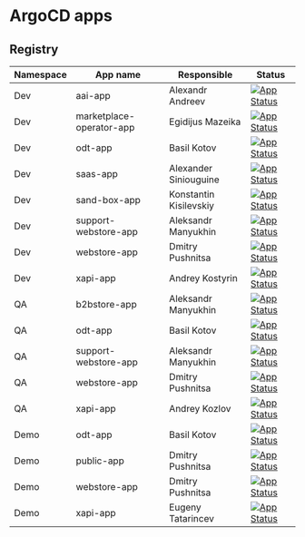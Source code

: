 # ArgoCD apps

## Registry

|Namespace |App name |Responsible |Status |
|----------|--------|-----------|-----------|
|Dev| aai-app| Alexandr Andreev| [![App Status](https://cd.govirto.com/api/badge?name=aai-app-dev&revision=true)](https://cd.govirto.com/applications/aai-app-dev) |
|Dev| marketplace-operator-app| Egidijus Mazeika| [![App Status](https://cd.govirto.com/api/badge?name=marketplace-operator-app-dev&revision=true)](https://cd.govirto.com/applications/marketplace-operator-app-dev) |
|Dev| odt-app| Basil Kotov| [![App Status](https://cd.govirto.com/api/badge?name=odt-app-dev&revision=true)](https://cd.govirto.com/applications/odt-app-dev) |
|Dev| saas-app| Alexander Siniouguine| [![App Status](https://cd.govirto.com/api/badge?name=saas-app-dev&revision=true)](https://cd.govirto.com/applications/saas-app-dev) |
|Dev| sand-box-app| Konstantin Kisilevskiy| [![App Status](https://cd.govirto.com/api/badge?name=sand-box-app-dev&revision=true)](https://cd.govirto.com/applications/sand-box-app-dev)  |
|Dev| support-webstore-app| Aleksandr Manyukhin| [![App Status](https://cd.govirto.com/api/badge?name=support-webstore-app-dev&revision=true)](https://cd.govirto.com/applications/support-webstore-app-dev) |
|Dev| webstore-app| Dmitry Pushnitsa| [![App Status](https://cd.govirto.com/api/badge?name=webstore-app-dev&revision=true)](https://cd.govirto.com/applications/webstore-app-dev) |
|Dev| xapi-app| Andrey Kostyrin| [![App Status](https://cd.govirto.com/api/badge?name=xapi-app-dev&revision=true)](https://cd.govirto.com/applications/xapi-app-dev) |
|QA| b2bstore-app| Aleksandr Manyukhin| [![App Status](https://cd.govirto.com/api/badge?name=b2bstore-app-qa&revision=true)](https://cd.govirto.com/applications/b2bstore-app-qa) |
|QA| odt-app| Basil Kotov| [![App Status](https://cd.govirto.com/api/badge?name=odt-app-qa&revision=true)](https://cd.govirto.com/applications/odt-app-qa) |
|QA| support-webstore-app| Aleksandr Manyukhin| [![App Status](https://cd.govirto.com/api/badge?name=support-webstore-app-qa&revision=true)](https://cd.govirto.com/applications/support-webstore-app-qa) |
|QA| webstore-app| Dmitry Pushnitsa| [![App Status](https://cd.govirto.com/api/badge?name=webstore-app-qa&revision=true)](https://cd.govirto.com/applications/webstore-app-qa) |
|QA| xapi-app| Andrey Kozlov| [![App Status](https://cd.govirto.com/api/badge?name=xapi-app-qa&revision=true)](https://cd.govirto.com/applications/xapi-app-qa) |
|Demo| odt-app| Basil Kotov| [![App Status](https://cd.govirto.com/api/badge?name=odt-app-demo&revision=true)](https://cd.govirto.com/applications/odt-app-demo) |
|Demo| public-app| Dmitry Pushnitsa | [![App Status](https://cd.govirto.com/api/badge?name=public-app-demo&revision=true)](https://cd.govirto.com/applications/public-app-demo) |
|Demo| webstore-app| Dmitry Pushnitsa| [![App Status](https://cd.govirto.com/api/badge?name=webstore-app-demo&revision=true)](https://cd.govirto.com/applications/webstore-app-demo) |
|Demo| xapi-app| Eugeny Tatarincev| [![App Status](https://cd.govirto.com/api/badge?name=xapi-app-demo&revision=true)](https://cd.govirto.com/applications/xapi-app-demo) |

